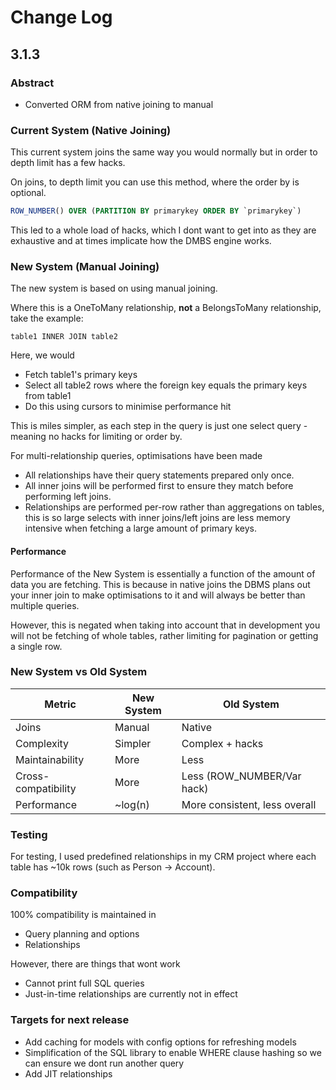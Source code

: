 # Change Log

## 3.1.3

### Abstract
- Converted ORM from native joining to manual

### Current System (Native Joining)

This current system joins the same way you would normally but in order to depth limit has a few hacks.

On joins, to depth limit you can use this method, where the order by is optional.

```sql
ROW_NUMBER() OVER (PARTITION BY primarykey ORDER BY `primarykey`)
```

This led to a whole load of hacks, which I dont want to get into as they are exhaustive and at times implicate how the DMBS engine works.

### New System (Manual Joining)

The new system is based on using manual joining.

Where this is a OneToMany relationship, **not** a BelongsToMany relationship, take the example:

`table1 INNER JOIN table2`

Here, we would
- Fetch table1's primary keys
- Select all table2 rows where the foreign key equals the primary keys from table1
- Do this using cursors to minimise performance hit

This is miles simpler, as each step in the query is just one select query - meaning no hacks for limiting or order by.

For multi-relationship queries, optimisations have been made
- All relationships have their query statements prepared only once.
- All inner joins will be performed first to ensure they match before performing left joins. 
- Relationships are performed per-row rather than aggregations on tables, this is so large selects with inner joins/left joins are less memory intensive when fetching a large amount of primary keys.

#### Performance

Performance of the New System is essentially a function of the amount of data you are fetching. This is because in native joins the DBMS plans out your inner join to make optimisations to it and will always be better than multiple queries. 

However, this is negated when taking into account that in development you will not be fetching of whole tables, rather limiting for pagination or getting a single row.

### New System vs Old System

| Metric              | New System   | Old System                    |
| ------------------- | ------------ | ----------------------------- |
| Joins               | Manual       | Native                        |
| Complexity          | Simpler      | Complex + hacks               |
| Maintainability     | More         | Less                          |
| Cross-compatibility | More         | Less (ROW_NUMBER/Var hack)    |
| Performance         | ~log(n)      | More consistent, less overall |

### Testing

For testing, I used predefined relationships in my CRM project where each table has ~10k rows (such as Person -> Account).

### Compatibility

100% compatibility is maintained in
- Query planning and options
- Relationships

However, there are things that wont work
- Cannot print full SQL queries
- Just-in-time relationships are currently not in effect

### Targets for next release

- Add caching for models with config options for refreshing models
- Simplification of the SQL library to enable WHERE clause hashing so we can ensure we dont run another query
- Add JIT relationships